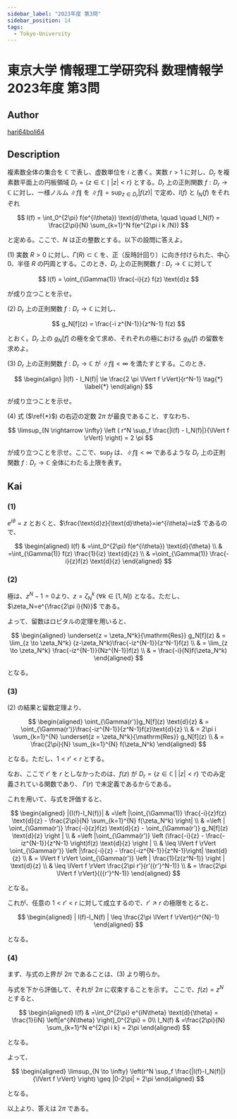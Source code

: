 ```yaml
---
sidebar_label: "2023年度 第3問"
sidebar_position: 14
tags:
  - Tokyo-University
---
```

# 東京大学 情報理工学研究科 数理情報学 2023年度 第3問

## **Author**
[hari64boli64](https://github.com/hari64boli64/GraduateSchoolEntranceExamination)

## **Description**
複素数全体の集合を $\mathbb{C}$ で表し、虚数単位を $i$ と書く。実数 $r > 1$ に対し、$D_r$ を複素数平面上の円板領域 $D_r = \{z \in \mathbb{C} \mid |z| < r\}$ とする。$D_r$ 上の正則関数 $f: D_r \rightarrow \mathbb{C}$ に対し、一様ノルム $\lVert f \rVert$ を $\lVert f \rVert = \sup_{z \in D_r} |f(z)|$ で定め、$I(f)$ と $I_N(f)$ をそれぞれ

$$
I(f) = \int_0^{2\pi} f(e^{i\theta}) \text{d}\theta, \quad \quad I_N(f) = \frac{2\pi}{N} \sum_{k=1}^N f(e^{2\pi i k /N})
$$

と定める。ここで、$N$ は正の整数とする。以下の設問に答えよ。

(1) 実数 $R > 0$ に対し、$\Gamma(R) \subset \mathbb{C}$ を、正（反時計回り）に向き付けられた、中心 $0$、半径 $R$ の円周とする。このとき、$D_r$ 上の正則関数 $f: D_r \rightarrow \mathbb{C}$ に対して

$$
I(f) = \oint_{\Gamma(1)} \frac{-i}{z} f(z) \text{d}z
$$

が成り立つことを示せ。

(2) $D_r$ 上の正則関数 $f: D_r \rightarrow \mathbb{C}$ に対し、

$$
g_N[f](z) = \frac{-i z^{N-1}}{z^N-1} f(z)
$$

とおく。$D_r$ 上の $g_N[f]$ の極を全て求め、それぞれの極における $g_N(f)$ の留数を求めよ。

(3) $D_r$ 上の正則関数 $f: D_r \rightarrow \mathbb{C}$ が $\lVert f \rVert < \infty$ を満たすとする。このとき、

$$
\begin{align}
|I(f) - I_N(f)| \le \frac{2 \pi \lVert f \rVert}{r^N-1} \tag{*} \label{*}
\end{align}
$$

が成り立つことを示せ。

(4) 式 ($\ref{*}$) の右辺の定数 $2 \pi$ が最良であること、すなわち、

$$
\limsup_{N \rightarrow \infty} \left ( r^N \sup_f \frac{|I(f) - I_N(f)|}{\lVert f \rVert} \right) = 2 \pi
$$

が成り立つことを示せ。ここで、$\sup_{f}$ は、$\lVert f \rVert < \infty$ であるような $D_r$ 上の正則関数 $f: D_r \rightarrow \mathbb{C}$ 全体にわたる上限を表す。


## **Kai**
### (1)
$e^{i\theta}=z$ とおくと、$\frac{\text{d}z}{\text{d}\theta}=ie^{i\theta}=iz$ であるので、

$$
\begin{aligned}
  I(f) & =\int_0^{2\pi} f(e^{i\theta}) \text{d}{\theta}  \\
       & =\int_{\Gamma(1)} f(z) \frac{1}{iz} \text{d}{z} \\
       & =\oint_{\Gamma(1)} \frac{-i}{z}f(z) \text{d}{z}
\end{aligned}
$$

### (2)
極は、$z^N-1=0$より、$z=\zeta_N^k \; (\forall k \in [1,N])$ となる。ただし、$\zeta_N=e^{\frac{2\pi i}{N}}$ である。

よって、留数はロピタルの定理を用いると、

$$
\begin{aligned}
  \underset{z = \zeta_N^k}{\mathrm{Res}} g_N[f](z) & = \lim_{z \to \zeta_N^k} (z-\zeta_N^k)\frac{-iz^{N-1}}{z^N-1}f(z) \\
                                                   & = \lim_{z \to \zeta_N^k} \frac{-iz^{N-1}}{Nz^{N-1}}f(z)           \\
                                                   & = \frac{-i}{N}f(\zeta_N^k)
\end{aligned}
$$

となる。

### (3)
(2) の結果と留数定理より、

$$
\begin{aligned}
  \oint_{\Gamma(r')}g_N[f](z) \text{d}{z} & = \oint_{\Gamma(r')}\frac{-iz^{N-1}}{z^N-1}f(z)\text{d}{z}                    \\
                                     & = 2\pi i \sum_{k=1}^{N} \underset{z = \zeta_N^k}{\mathrm{Res}} g_N[f](z) \\
                                     & = \frac{2\pi}{N} \sum_{k=1}^{N} f(\zeta_N^k)
\end{aligned}
$$

となる。ただし、$1<r'<r$ とする。

なお、ここで $r'$ を $r$ としなかったのは、$f(z)$ が $D_r=\{ z\in\mathbb{C} \; | \; |z| < r \}$ でのみ定義されている関数であり、
$\Gamma(r)$ で未定義であるからである。

これを用いて、与式を評価すると、

$$
\begin{aligned}
  |{I(f)-I_N(f)}| & =\left |\oint_{\Gamma(1)} \frac{-i}{z}f(z) \text{d}{z} - \frac{2\pi}{N} \sum_{k=1}^{N} f(\zeta_N^k) \right| \\
                    & =\left | \oint_{\Gamma(r')} \frac{-i}{z}f(z) \text{d}{z} - \oint_{\Gamma(r')} g_N[f](z) \text{d}{z} \right |       \\
                    & =\left |\oint_{\Gamma(r')} \left (\frac{-i}{z} - \frac{-iz^{N-1}}{z^N-1} \right)f(z) \text{d}{z} \right |             \\
                    & \leq \lVert f \rVert \oint_{\Gamma(r')} \left |\frac{-i}{z} - \frac{-iz^{N-1}}{z^N-1}\right| \text{d}{z}          \\
                    & = \lVert f \rVert \oint_{\Gamma(r')} \left | \frac{1}{z(z^N-1)} \right | \text{d}{z}                                 \\
                    & \leq \lVert f \rVert \frac{2\pi r'}{r'({r'}^N-1)}                                                    \\
                    & =  \frac{2\pi \lVert f \rVert}{({r'}^N-1)}
\end{aligned}
$$

となる。

これが、任意の $1<r'<r$ に対して成立するので、$r' \nearrow r$ の極限をとると、

$$
\begin{aligned}
  | I(f)-I_N(f) | \leq \frac{2\pi \lVert f \rVert}{r^{N}-1}
\end{aligned}
$$

となる。

### (4)
まず、与式の上界が $2\pi$ であることは、(3) より明らか。

与式を下から評価して、それが $2\pi$ に収束することを示す。
ここで、$f(z)=z^N$ とすると、

$$
\begin{aligned}
  I(f)   & =\int_0^{2\pi} e^{iN\theta} \text{d}{\theta} = \frac{1}{iN} \left[e^{iN\theta} \right]_0^{2\pi} = 0\\
  I_N(f) & =\frac{2\pi}{N} \sum_{k=1}^N e^{2\pi i k} = 2\pi
\end{aligned}
$$

となる。

よって、

$$
\begin{aligned}
  \limsup_{N \to \infty} \left(r^N \sup_f \frac{|I(f)-I_N(f)|}{\lVert f \rVert} \right) \geq  |0-2\pi| = 2\pi
\end{aligned}
$$

となる。

以上より、答えは $2\pi$ である。